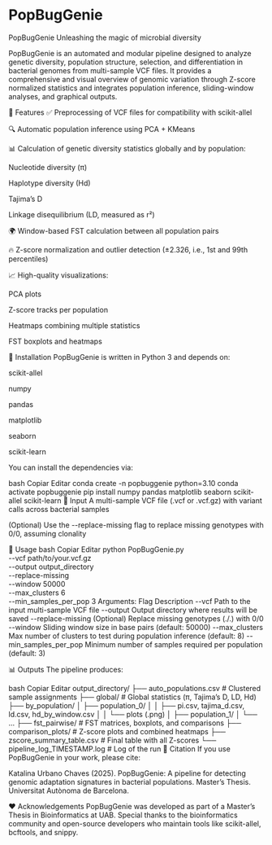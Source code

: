 # PopBugGenie
PopBugGenie
Unleashing the magic of microbial diversity

PopBugGenie is an automated and modular pipeline designed to analyze genetic diversity, population structure, selection, and differentiation in bacterial genomes from multi-sample VCF files. It provides a comprehensive and visual overview of genomic variation through Z-score normalized statistics and integrates population inference, sliding-window analyses, and graphical outputs.

🚀 Features
✅ Preprocessing of VCF files for compatibility with scikit-allel

🔍 Automatic population inference using PCA + KMeans

📊 Calculation of genetic diversity statistics globally and by population:

Nucleotide diversity (π)

Haplotype diversity (Hd)

Tajima’s D

Linkage disequilibrium (LD, measured as r²)

🌍 Window-based FST calculation between all population pairs

🔥 Z-score normalization and outlier detection (±2.326, i.e., 1st and 99th percentiles)

📈 High-quality visualizations:

PCA plots

Z-score tracks per population

Heatmaps combining multiple statistics

FST boxplots and heatmaps

🧬 Installation
PopBugGenie is written in Python 3 and depends on:

scikit-allel

numpy

pandas

matplotlib

seaborn

scikit-learn

You can install the dependencies via:

bash
Copiar
Editar
conda create -n popbuggenie python=3.10
conda activate popbuggenie
pip install numpy pandas matplotlib seaborn scikit-allel scikit-learn
📂 Input
A multi-sample VCF file (.vcf or .vcf.gz) with variant calls across bacterial samples

(Optional) Use the --replace-missing flag to replace missing genotypes with 0/0, assuming clonality

🧪 Usage
bash
Copiar
Editar
python PopBugGenie.py \
    --vcf path/to/your.vcf.gz \
    --output output_directory \
    --replace-missing \
    --window 50000 \
    --max_clusters 6 \
    --min_samples_per_pop 3
Arguments:
Flag	Description
--vcf	Path to the input multi-sample VCF file
--output	Output directory where results will be saved
--replace-missing	(Optional) Replace missing genotypes (./.) with 0/0
--window	Sliding window size in base pairs (default: 50000)
--max_clusters	Max number of clusters to test during population inference (default: 8)
--min_samples_per_pop	Minimum number of samples required per population (default: 3)

📊 Outputs
The pipeline produces:

bash
Copiar
Editar
output_directory/
├── auto_populations.csv                 # Clustered sample assignments
├── global/                              # Global statistics (π, Tajima’s D, LD, Hd)
├── by_population/
│   ├── population_0/
│   │   ├── pi.csv, tajima_d.csv, ld.csv, hd_by_window.csv
│   │   └── plots (.png)
│   ├── population_1/
│   └── ...
├── fst_pairwise/                        # FST matrices, boxplots, and comparisons
├── comparison_plots/                    # Z-score plots and combined heatmaps
├── zscore_summary_table.csv             # Final table with all Z-scores
└── pipeline_log_TIMESTAMP.log           # Log of the run
📖 Citation
If you use PopBugGenie in your work, please cite:

Katalina Urbano Chaves (2025). PopBugGenie: A pipeline for detecting genomic adaptation signatures in bacterial populations. Master’s Thesis. Universitat Autònoma de Barcelona.

❤️ Acknowledgements
PopBugGenie was developed as part of a Master’s Thesis in Bioinformatics at UAB. Special thanks to the bioinformatics community and open-source developers who maintain tools like scikit-allel, bcftools, and snippy.
